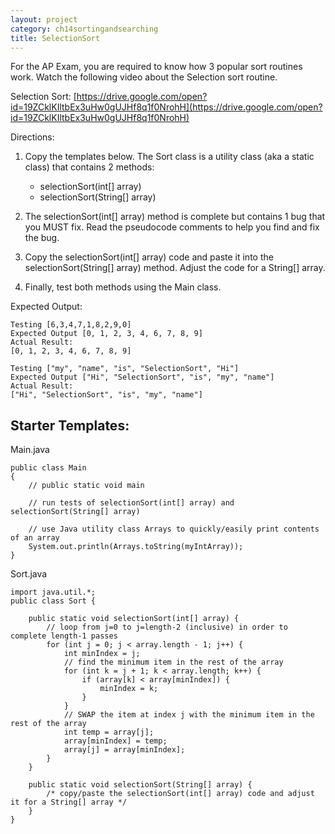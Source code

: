```yaml
---
layout: project
category: ch14sortingandsearching
title: SelectionSort
---
```


For the AP Exam, you are required to know how 3 popular sort routines work. Watch the following video about the Selection sort routine.

Selection Sort: [https://drive.google.com/open?id=19ZCklKIltbEx3uHw0gUJHf8q1f0NrohH](https://drive.google.com/open?id=19ZCklKIltbEx3uHw0gUJHf8q1f0NrohH)

Directions:

1. Copy the templates below. The Sort class is a utility class (aka a static class) that contains 2 methods:
   - selectionSort(int[] array)
   - selectionSort(String[] array)

1. The selectionSort(int[] array) method is complete but contains 1 bug that you MUST fix. Read the pseudocode comments to help you find and fix the bug.
1. Copy the selectionSort(int[] array) code and paste it into the selectionSort(String[] array) method. Adjust the code for a String[] array.
1. Finally, test both methods using the Main class.

Expected Output:
```
Testing [6,3,4,7,1,8,2,9,0]
Expected Output [0, 1, 2, 3, 4, 6, 7, 8, 9]
Actual Result:
[0, 1, 2, 3, 4, 6, 7, 8, 9]

Testing ["my", "name", "is", "SelectionSort", "Hi"]
Expected Output ["Hi", "SelectionSort", "is", "my", "name"]
Actual Result:
["Hi", "SelectionSort", "is", "my", "name"]
```


## Starter Templates:

Main.java
```
public class Main
{
    // public static void main

    // run tests of selectionSort(int[] array) and selectionSort(String[] array)

    // use Java utility class Arrays to quickly/easily print contents of an array
    System.out.println(Arrays.toString(myIntArray));
}
```

Sort.java
```
import java.util.*;
public class Sort {

    public static void selectionSort(int[] array) {
        // loop from j=0 to j=length-2 (inclusive) in order to complete length-1 passes
        for (int j = 0; j < array.length - 1; j++) {
            int minIndex = j;
            // find the minimum item in the rest of the array
            for (int k = j + 1; k < array.length; k++) {
                if (array[k] < array[minIndex]) {
                    minIndex = k;
                }
            }
            // SWAP the item at index j with the minimum item in the rest of the array
            int temp = array[j];
            array[minIndex] = temp;
            array[j] = array[minIndex];
        }
    }

    public static void selectionSort(String[] array) {
        /* copy/paste the selectionSort(int[] array) code and adjust it for a String[] array */
    }
}
```

